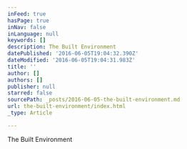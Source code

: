 ```yaml
---
inFeed: true
hasPage: true
inNav: false
inLanguage: null
keywords: []
description: The Built Environment
datePublished: '2016-06-05T19:04:32.390Z'
dateModified: '2016-06-05T19:04:31.983Z'
title: ''
author: []
authors: []
publisher: null
starred: false
sourcePath: _posts/2016-06-05-the-built-environment.md
url: the-built-environment/index.html
_type: Article

---
```

The Built Environment